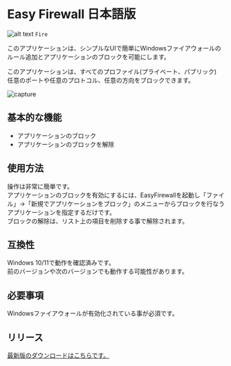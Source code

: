 # Easy Firewall 日本語版 #

![alt text](imgs/icon32.png) `Fire`

このアプリケーションは、シンプルなUIで簡単にWindowsファイアウォールのルール追加とアプリケーションのブロックを可能にします。

このアプリケーションは、すべてのプロファイル(プライベート、パブリック)<br>
任意のポートや任意のプロトコル、任意の方向をブロックできます。

![capture](imgs/capture.png)

## 基本的な機能 ##

- アプリケーションのブロック
- アプリケーションのブロックを解除

## 使用方法 ##

操作は非常に簡単です。<br>
アプリケーションのブロックを有効にするには、EasyFirewallを起動し「ファイル」->「新規でアプリケーションをブロック」のメニューからブロックを行なうアプリケーションを指定するだけです。<br>
ブロックの解除は、リスト上の項目を削除する事で解除されます。

## 互換性 ##

Windows 10/11で動作を確認済みです。<br>
前のバージョンや次のバージョンでも動作する可能性があります。

## 必要事項 ##

Windowsファイアウォールが有効化されている事が必須です。

## リリース ##

[最新版のダウンロードはこちらです。](https://github.com/reindex-ot/easy-firewall-jp/releases)
